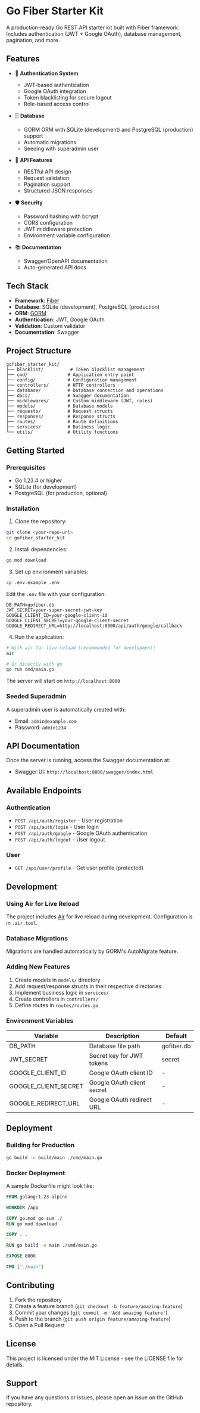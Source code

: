 # Go Fiber Starter Kit

A production-ready Go REST API starter kit built with Fiber framework. Includes authentication (JWT + Google OAuth), database management, pagination, and more.

## Features

- 🔐 **Authentication System**
  - JWT-based authentication
  - Google OAuth integration
  - Token blacklisting for secure logout
  - Role-based access control

- 🗄️ **Database**
  - GORM ORM with SQLite (development) and PostgreSQL (production) support
  - Automatic migrations
  - Seeding with superadmin user

- 📝 **API Features**
  - RESTful API design
  - Request validation
  - Pagination support
  - Structured JSON responses

- 🛡️ **Security**
  - Password hashing with bcrypt
  - CORS configuration
  - JWT middleware protection
  - Environment variable configuration

- 📚 **Documentation**
  - Swagger/OpenAPI documentation
  - Auto-generated API docs

## Tech Stack

- **Framework**: [Fiber](https://gofiber.io/)
- **Database**: SQLite (development), PostgreSQL (production)
- **ORM**: [GORM](https://gorm.io/)
- **Authentication**: JWT, Google OAuth
- **Validation**: Custom validator
- **Documentation**: Swagger

## Project Structure

```
gofiber_starter_kit/
├── blacklist/          # Token blacklist management
├── cmd/               # Application entry point
├── config/            # Configuration management
├── controllers/       # HTTP controllers
├── database/          # Database connection and operations
├── docs/              # Swagger documentation
├── middlewares/       # Custom middleware (JWT, roles)
├── models/            # Database models
├── requests/          # Request structs
├── responses/         # Response structs
├── routes/            # Route definitions
├── services/          # Business logic
└── utils/             # Utility functions
```

## Getting Started

### Prerequisites

- Go 1.23.4 or higher
- SQLite (for development)
- PostgreSQL (for production, optional)

### Installation

1. Clone the repository:
```bash
git clone <your-repo-url>
cd gofiber_starter_kit
```

2. Install dependencies:
```bash
go mod download
```

3. Set up environment variables:
```bash
cp .env.example .env
```

Edit the `.env` file with your configuration:
```env
DB_PATH=gofiber.db
JWT_SECRET=your-super-secret-jwt-key
GOOGLE_CLIENT_ID=your-google-client-id
GOOGLE_CLIENT_SECRET=your-google-client-secret
GOOGLE_REDIRECT_URL=http://localhost:8000/api/auth/google/callback
```

4. Run the application:
```bash
# With air for live reload (recommended for development)
air

# Or directly with go
go run cmd/main.go
```

The server will start on `http://localhost:8000`

### Seeded Superadmin

A superadmin user is automatically created with:
- Email: `admin@example.com`
- Password: `admin1234`

## API Documentation

Once the server is running, access the Swagger documentation at:
- Swagger UI: `http://localhost:8000/swagger/index.html`

## Available Endpoints

### Authentication
- `POST /api/auth/register` - User registration
- `POST /api/auth/login` - User login
- `POST /api/auth/google` - Google OAuth authentication
- `POST /api/auth/logout` - User logout

### User
- `GET /api/user/profile` - Get user profile (protected)

## Development

### Using Air for Live Reload

The project includes [Air](https://github.com/cosmtrek/air) for live reload during development. Configuration is in `.air.toml`.

### Database Migrations

Migrations are handled automatically by GORM's AutoMigrate feature.

### Adding New Features

1. Create models in `models/` directory
2. Add request/response structs in their respective directories
3. Implement business logic in `services/`
4. Create controllers in `controllers/`
5. Define routes in `routes/routes.go`

### Environment Variables

| Variable | Description | Default |
|----------|-------------|---------|
| DB_PATH | Database file path | gofiber.db |
| JWT_SECRET | Secret key for JWT tokens | secret |
| GOOGLE_CLIENT_ID | Google OAuth client ID | - |
| GOOGLE_CLIENT_SECRET | Google OAuth client secret | - |
| GOOGLE_REDIRECT_URL | Google OAuth redirect URL | - |

## Deployment

### Building for Production

```bash
go build -o build/main ./cmd/main.go
```

### Docker Deployment

A sample Dockerfile might look like:

```dockerfile
FROM golang:1.23-alpine

WORKDIR /app

COPY go.mod go.sum ./
RUN go mod download

COPY . .

RUN go build -o main ./cmd/main.go

EXPOSE 8000

CMD ["./main"]
```

## Contributing

1. Fork the repository
2. Create a feature branch (`git checkout -b feature/amazing-feature`)
3. Commit your changes (`git commit -m 'Add amazing feature'`)
4. Push to the branch (`git push origin feature/amazing-feature`)
5. Open a Pull Request

## License

This project is licensed under the MIT License - see the LICENSE file for details.

## Support

If you have any questions or issues, please open an issue on the GitHub repository.
```
